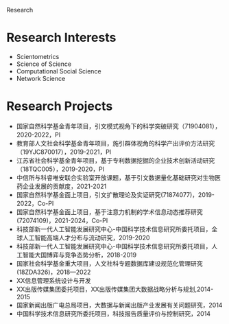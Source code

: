 Research
# Research Interests
* Scientometrics
* Science of Science
* Computational Social Science
* Network Science

# Research Projects
* 国家自然科学基金青年项目，引文模式视角下的科学突破研究（71904081），2020-2022，PI  
* 教育部人文社会科学基金青年项目，施引群体视角的科学产出评价方法研究（19YJC870017），2019-2021，PI  
* 江苏省社会科学基金青年项目，基于专利数据挖掘的企业技术创新活动研究（18TQC005），2019-2020，PI
* 中信所与科睿唯安联合实验室开放课题，基于引文数据量化基础研究对生物医药企业发展的贡献度，2021-2021    
* 国家自然科学基金面上项目，引文扩散理论及实证研究(71874077)，2019-2022，Co-PI
* 国家自然科学基金面上项目，基于注意力机制的学术信息动态推荐研究(72074109)，2021-2024，Co-PI  
* 科技部新一代人工智能发展研究中心-中国科学技术信息研究所委托项目，全球人工智能高端人才分布与流动研究，2019-2020
* 科技部新一代人工智能发展研究中心-中国科学技术信息研究所委托项目，人工智能大国博弈与竞争态势分析，2018-2019
* 国家社会科学基金重大项目，人文社科专题数据库建设规范化管理研究(18ZDA326)，2018—2022
* XX信息管理系统设计与开发
* XX出版传媒集团委托项目，XX出版传媒集团大数据战略分析与规划,2014-2015
* 国家新闻出版广电总局项目，大数据与新闻出版产业发展有关问题研究，2014
* 中国科学技术信息研究所委托项目，科技报告质量评价与控制研究，2014

